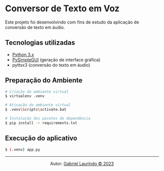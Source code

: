 # Conversor de Texto em Voz

Este projeto foi desenvolvindo com fins de estudo da aplicação de conversão de texto em áudio.

## Tecnologias utilizadas
- [Python 3.x](https://www.python.org/)
- [PySimpleGUI](https://www.pysimplegui.org/en/latest/cookbook/) (geração de interface gráfica)
- pyttsx3 (conversão do texto em áudio)

## Preparação do Ambiente

~~~bash
# Criação do ambiente virtual
$ virtualenv .venv

# Ativação do ambiente virtual
$ .venv\Scripts\activate.bat

# Instalação dos pacotes de dependência
$ pip install -r requirements.txt
~~~

## Execução do aplicativo
~~~bash
$ (.venv) app.py
~~~

---
<p align="center">Autor: <a href="https://github.com/gabriel-laurindo-1"> Gabriel Laurindo &#169; 2023 </a> </p>